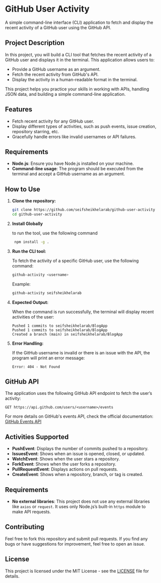 # GitHub User Activity

A simple command-line interface (CLI) application to fetch and display the recent activity of a GitHub user using the GitHub API.

## Project Description

In this project, you will build a CLI tool that fetches the recent activity of a GitHub user and displays it in the terminal. This application allows users to:

- Provide a GitHub username as an argument.
- Fetch the recent activity from GitHub's API.
- Display the activity in a human-readable format in the terminal.

This project helps you practice your skills in working with APIs, handling JSON data, and building a simple command-line application.

## Features

- Fetch recent activity for any GitHub user.
- Display different types of activities, such as push events, issue creation, repository starring, etc.
- Gracefully handle errors like invalid usernames or API failures.

## Requirements

- **Node.js**: Ensure you have Node.js installed on your machine.
- **Command-line usage**: The program should be executed from the terminal and accept a GitHub username as an argument.

## How to Use

1. **Clone the repository:**

    ```bash
    git clone https://github.com/seifsheikhelarab/github-user-activity
    cd github-user-activity
    ```

2. **Install Globally**

   to run the tool, use the following command

   ```bash
    npm install -g .
    ```


3. **Run the CLI tool:**

    To fetch the activity of a specific GitHub user, use the following command:

    ```bash
    github-activity <username>
    ```

    Example:

    ```bash
    github-activity seifsheikhelarab
    ```

4. **Expected Output:**

    When the command is run successfully, the terminal will display recent activities of the user:

    ```
   Pushed 1 commits to seifsheikhelarab/BlogApp
   Pushed 1 commits to seifsheikhelarab/BlogApp
   Created a branch (main) in seifsheikhelarab/BlogApp
    ```

5. **Error Handling:**

    If the GitHub username is invalid or there is an issue with the API, the program will print an error message:

    ```
    Error: 404 - Not Found
    ```

## GitHub API

The application uses the following GitHub API endpoint to fetch the user’s activity:

```
GET https://api.github.com/users/<username>/events
```

For more details on GitHub's events API, check the official documentation: [GitHub Events API](https://developer.github.com/v3/activity/events/)

## Activities Supported

- **PushEvent**: Displays the number of commits pushed to a repository.
- **IssuesEvent**: Shows when an issue is opened, closed, or updated.
- **WatchEvent**: Shows when the user stars a repository.
- **ForkEvent**: Shows when the user forks a repository.
- **PullRequestEvent**: Displays actions on pull requests.
- **CreateEvent**: Shows when a repository, branch, or tag is created.

## Requirements

- **No external libraries**: This project does not use any external libraries like `axios` or `request`. It uses only Node.js’s built-in `https` module to make API requests.

## Contributing

Feel free to fork this repository and submit pull requests. If you find any bugs or have suggestions for improvement, feel free to open an issue.

## License

This project is licensed under the MIT License - see the [LICENSE](LICENSE) file for details.
